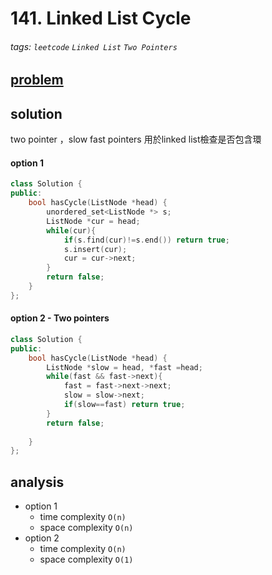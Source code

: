 # 141. Linked List Cycle


###### tags: `leetcode` `Linked List` `Two Pointers`

## [problem](https://leetcode.com/problems/linked-list-cycle/)



## solution
two pointer ，slow fast pointers 用於linked list檢查是否包含環

#### option 1
```c++
class Solution {
public:
    bool hasCycle(ListNode *head) {
        unordered_set<ListNode *> s;
        ListNode *cur = head;
        while(cur){
            if(s.find(cur)!=s.end()) return true;
            s.insert(cur);
            cur = cur->next;
        }
        return false;
    }
};
```
#### option 2 - Two pointers
```c++
class Solution {
public:
    bool hasCycle(ListNode *head) {
        ListNode *slow = head, *fast =head;
        while(fast && fast->next){
            fast = fast->next->next;
            slow = slow->next;
            if(slow==fast) return true;
        }
        return false;
        
    }
};
```
## analysis
- option 1
    - time complexity `O(n)`
    - space complexity `O(n)`
- option 2
    - time complexity `O(n)`
    - space complexity `O(1)`